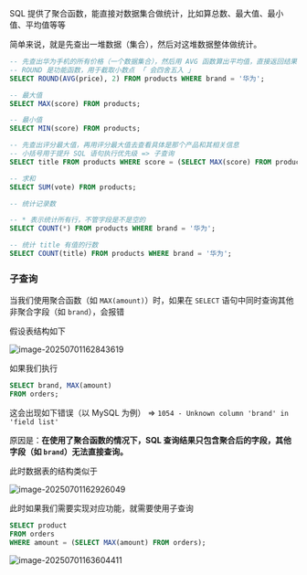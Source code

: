 SQL 提供了聚合函数，能直接对数据集合做统计，比如算总数、最大值、最小值、平均值等等

简单来说，就是先查出一堆数据（集合），然后对这堆数据整体做统计。



```sql
-- 先查出华为手机的所有价格（一个数据集合），然后用 AVG 函数算出平均值，直接返回结果
-- ROUND 是功能函数，用于截取小数点 「 会四舍五入 」
SELECT ROUND(AVG(price), 2) FROM products WHERE brand = '华为';
```

```sql
-- 最大值
SELECT MAX(score) FROM products;

-- 最小值
SELECT MIN(score) FROM products;

-- 先查出评分最大值，再用评分最大值去查看具体是那个产品和其相关信息
-- 小括号用于提升 SQL 语句执行优先级 => 子查询
SELECT title FROM products WHERE score = (SELECT MAX(score) FROM products);
```

```sql
-- 求和
SELECT SUM(vote) FROM products;
```

```sql
-- 统计记录数

-- * 表示统计所有行，不管字段是不是空的
SELECT COUNT(*) FROM products WHERE brand = '华为';

-- 统计 title 有值的行数
SELECT COUNT(title) FROM products WHERE brand = '华为';
```



### 子查询

当我们使用聚合函数（如 `MAX(amount)`）时，如果在 `SELECT` 语句中同时查询其他非聚合字段（如 `brand`），会报错

假设表结构如下

![image-20250701162843619](https://s2.loli.net/2025/07/01/CKtT7LiNeAUSnWF.png) 



 如果我们执行

```sql
SELECT brand, MAX(amount) 
FROM orders;
```

这会出现如下错误（以 MySQL 为例） =>  `1054 - Unknown column 'brand' in 'field list'`

原因是：**在使用了聚合函数的情况下，SQL 查询结果只包含聚合后的字段，其他字段（如 `brand`）无法直接查询。**

此时数据表的结构类似于

![image-20250701162926049](https://s2.loli.net/2025/07/01/BQgyRxuWvSNPU8k.png) 



此时如果我们需要实现对应功能，就需要使用子查询

```sql
SELECT product
FROM orders
WHERE amount = (SELECT MAX(amount) FROM orders);
```

![image-20250701163604411](https://s2.loli.net/2025/07/01/PwMsCWQdyJOa1iK.png) 

